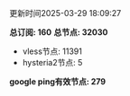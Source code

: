 更新时间2025-03-29 18:09:27

**总订阅: 160**
**总节点: 32030**
- vless节点: 11391
- hysteria2节点: 5

**google ping有效节点: 279**
